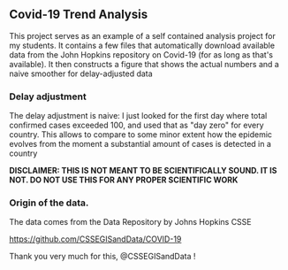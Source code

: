 ## Covid-19 Trend Analysis

This project serves as an example of a self contained analysis project for my 
students. It contains a few files that automatically download available data 
from the John Hopkins repository on Covid-19 (for as long as that's available).
It then constructs a figure that shows the actual numbers and a naive smoother
for delay-adjusted data

### Delay adjustment
The delay adjustment is naive: I just looked for the first day where total
confirmed cases exceeded 100, and used that as "day zero" for every country.
This allows to compare to some minor extent how the epidemic evolves from
the moment a substantial amount of cases is detected in a country

**DISCLAIMER: THIS IS NOT MEANT TO BE SCIENTIFICALLY SOUND. IT IS NOT. DO NOT USE THIS FOR ANY PROPER SCIENTIFIC WORK**

### Origin of the data.

The data comes from the Data Repository by Johns Hopkins CSSE

https://github.com/CSSEGISandData/COVID-19

Thank you very much for this, @CSSEGISandData !
